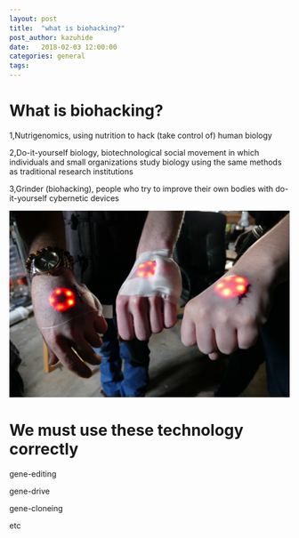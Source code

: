 ```yaml
---
layout: post
title:  "what is biohacking?"
post_author: kazuhide
date:   2018-02-03 12:00:00
categories: general
tags: 
---
```



# What is biohacking?

1,Nutrigenomics, using nutrition to hack (take control of) human biology

2,Do-it-yourself biology, biotechnological social movement in which individuals and small organizations study biology using the same methods as traditional research institutions

3,Grinder (biohacking), people who try to improve their own bodies with do-it-yourself cybernetic devices

![bio](/images/body-mods.jpg)

# We must use these technology correctly

gene-editing

gene-drive

gene-cloneing

etc
